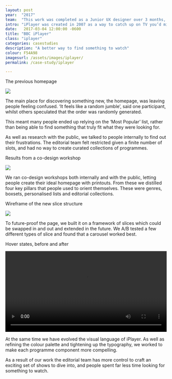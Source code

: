```yaml
---
layout: post
year:  "2017"
team:  "This work was completed as a Junior UX designer over 3 months, working closely with Filippo Cuttica, Dimple Gohil and Thomas Arnold."
intro: "iPlayer was created in 2007 as a way to catch up on TV you’d missed. Over time it became a place to discover new shows, too. However, in research sessions we saw that it wasn’t as easy to find something new as it should’ve been."
date:   2017-03-04 12:00:00 -0600
title: "BBC iPlayer"
class: "iplayer"
categories: casestudies
description: "A better way to find something to watch"
colour: F54A98
imagesurl: /assets/images/iplayer/
permalink: /case-study/iplayer

---
```


<div class="image-contain">
<p class="caption">The previous homepage</p>
<div class="screen"><img src="{{page.imagesurl}}1008_Current.png"></div>
</div>



The main place for discovering something new, the homepage, was leaving people feeling confused. ‘It feels like a random jumble’, said one participant, whilst others speculated that the order was randomly generated.  

This meant many people ended up relying on the ‘Most Popular’ list, rather than being able to find something that truly fit what they were looking for. 

As well as research with the public, we talked to people internally to find out their frustrations. The editorial team felt restricted given a finite number of slots, and had no way to create curated collections of programmes.

<div class="image-contain">
<p class="caption">Results from a co-design workshop</p>
<div class="no-screen"><img src="{{page.imagesurl}}iplayer-post-img3.png"></div>
</div>


We ran co-design workshops both internally and with the public, letting people create their ideal homepage with printouts. From these we distilled four key pillars that people used to orient themselves. These were genres, boxsets, personalised lists and editorial collections.


<div class="image-contain">
<p class="caption">Wireframe of the new slice structure</p>
<div class="screen"><img src="{{page.imagesurl}}iplayer-post-img6.png"></div>

</div>


To future-proof the page, we built it on a framework of slices which could be swapped in and out and extended in the future. We A/B tested a few different types of slice and found that a carousel worked best.

<div class="image-contain">
<p class="caption">Hover states, before and after</p>
<div class="no-screen"><video width="100%" autoplay loop controls>
  <source src="{{page.imagesurl}}iPlayer_hover_states.mp4" type="video/mp4">
Your browser does not support videos.
</video>
</div>

</div>

At the same time we have evolved the visual language of iPlayer. As well as refining the colour palette and tightening up the typography, we worked to make each programme component more compelling. 

As a result of our work the editorial team has more control to craft an exciting set of shows to dive into, and people spent far less time looking for something to watch.  




